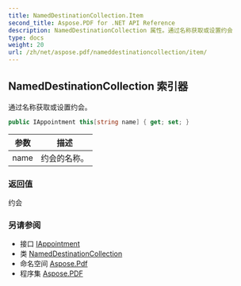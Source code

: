 ```yaml
---
title: NamedDestinationCollection.Item
second_title: Aspose.PDF for .NET API Reference
description: NamedDestinationCollection 属性。通过名称获取或设置约会
type: docs
weight: 20
url: /zh/net/aspose.pdf/nameddestinationcollection/item/
---
```

## NamedDestinationCollection 索引器

通过名称获取或设置约会。

```csharp
public IAppointment this[string name] { get; set; }
```

| 参数 | 描述 |
| --- | --- |
| name | 约会的名称。 |

### 返回值

约会

### 另请参阅

* 接口 [IAppointment](../../../aspose.pdf.annotations/iappointment/)
* 类 [NamedDestinationCollection](../)
* 命名空间 [Aspose.Pdf](../../../aspose.pdf/)
* 程序集 [Aspose.PDF](../../../)